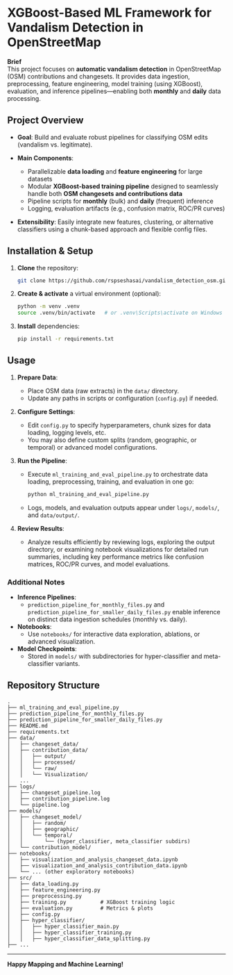 # XGBoost-Based ML Framework for Vandalism Detection in OpenStreetMap

**Brief**  
This project focuses on **automatic vandalism detection** in OpenStreetMap (OSM) contributions and changesets. It provides data ingestion, preprocessing, feature engineering, model training (using XGBoost), evaluation, and inference pipelines—enabling both **monthly** and **daily** data processing.

## Project Overview
- **Goal**: Build and evaluate robust pipelines for classifying OSM edits (vandalism vs. legitimate).

- **Main Components**:
  - Parallelizable **data loading** and **feature engineering** for large datasets
  - Modular **XGBoost-based training pipeline** designed to seamlessly handle both **OSM changesets and contributions data**
  - Pipeline scripts for **monthly** (bulk) and **daily** (frequent) inference
  - Logging, evaluation artifacts (e.g., confusion matrix, ROC/PR curves)
- **Extensibility**: Easily integrate new features, clustering, or alternative classifiers using a chunk-based approach and flexible config files.

## Installation & Setup
1. **Clone** the repository:
   ```bash
   git clone https://github.com/rspseshasai/vandalism_detection_osm.git
   ```
2. **Create & activate** a virtual environment (optional):
   ```bash
   python -m venv .venv
   source .venv/bin/activate   # or .venv\Scripts\activate on Windows
   ```
3. **Install** dependencies:
   ```bash
   pip install -r requirements.txt
   ```

## Usage
1. **Prepare Data**:  
   - Place OSM data (raw extracts) in the `data/` directory.  
   - Update any paths in scripts or configuration (`config.py`) if needed.


2. **Configure Settings**:  
   - Edit `config.py` to specify hyperparameters, chunk sizes for data loading, logging levels, etc.  
   - You may also define custom splits (random, geographic, or temporal) or advanced model configurations.


3. **Run the Pipeline**:  
   - Execute `ml_training_and_eval_pipeline.py` to orchestrate data loading, preprocessing, training, and evaluation in one go:
     ```bash
     python ml_training_and_eval_pipeline.py
     ```
   - Logs, models, and evaluation outputs appear under `logs/`, `models/`, and `data/output/`.


4. **Review Results**:  
   - Analyze results efficiently by reviewing logs, exploring the output directory, or examining notebook visualizations for detailed run summaries, including key performance metrics like confusion matrices, ROC/PR curves, and model evaluations.

### Additional Notes
- **Inference Pipelines**:  
  - `prediction_pipeline_for_monthly_files.py` and `prediction_pipeline_for_smaller_daily_files.py` enable inference on distinct data ingestion schedules (monthly vs. daily).  
- **Notebooks**:  
  - Use `notebooks/` for interactive data exploration, ablations, or advanced visualization.  
- **Model Checkpoints**:  
  - Stored in `models/` with subdirectories for hyper-classifier and meta-classifier variants.  

## Repository Structure
```
.
├── ml_training_and_eval_pipeline.py
├── prediction_pipeline_for_monthly_files.py
├── prediction_pipeline_for_smaller_daily_files.py
├── README.md
├── requirements.txt
├── data/
│   ├── changeset_data/
│   ├── contribution_data/
│   │   ├── output/
│   │   ├── processed/
│   │   └── raw/
│   │   └── Visualization/
│   ...
├── logs/
│   ├── changeset_pipeline.log
│   ├── contribution_pipeline.log
│   └── pipeline.log
├── models/
│   ├── changeset_model/
│   │   ├── random/
│   │   ├── geographic/
│   │   └── temporal/
│   │       └── (hyper_classifier, meta_classifier subdirs)
│   └── contribution_model/
├── notebooks/
│   ├── visualization_and_analysis_changeset_data.ipynb
│   ├── visualization_and_analysis_contribution_data.ipynb
│   └── ... (other exploratory notebooks)
├── src/
│   ├── data_loading.py
│   ├── feature_engineering.py
│   ├── preprocessing.py
│   ├── training.py           # XGBoost training logic
│   ├── evaluation.py         # Metrics & plots
│   ├── config.py
│   ├── hyper_classifier/
│   │   ├── hyper_classifier_main.py
│   │   ├── hyper_classifier_training.py
│   │   ├── hyper_classifier_data_splitting.py
├── ...
```

---

**Happy Mapping and Machine Learning!**
